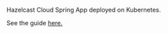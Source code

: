 Hazelcast Cloud Spring App deployed on Kubernetes.

See the guide [here.](http://35.188.138.168.xip.io/2019/07/10/hazelcast-cloud-spring/)
